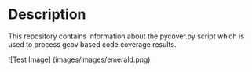 # Description
This repository contains information about the pycover.py script which is used to process gcov based code coverage results.

![Test Image]
(images/images/emerald.png)

